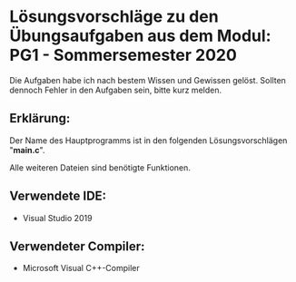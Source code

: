 # Lösungsvorschläge zu den Übungsaufgaben aus dem Modul: PG1 - Sommersemester 2020


Die Aufgaben habe ich nach bestem Wissen und Gewissen gelöst. Sollten dennoch Fehler in den Aufgaben sein, bitte kurz melden.  


## Erklärung:

Der Name des Hauptprogramms ist in den folgenden Lösungsvorschlägen "__main.c__".

Alle weiteren Dateien sind benötigte Funktionen.  



## Verwendete IDE:

* Visual Studio 2019

## Verwendeter Compiler:

* Microsoft Visual C++-Compiler




